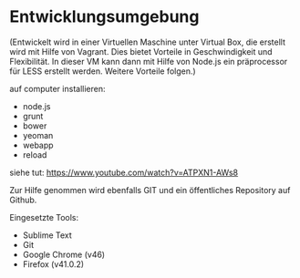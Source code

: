 # Entwicklungsumgebung

(Entwickelt wird in einer Virtuellen Maschine unter Virtual Box, die erstellt wird mit Hilfe von Vagrant. Dies bietet Vorteile in Geschwindigkeit und Flexibilität. In dieser VM kann dann mit Hilfe von Node.js ein präprocessor für LESS erstellt werden. Weitere Vorteile folgen.)

auf computer installieren:
- node.js
- grunt
- bower
- yeoman
- webapp
- reload

siehe tut: https://www.youtube.com/watch?v=ATPXN1-AWs8


Zur Hilfe genommen wird ebenfalls GIT und ein öffentliches Repository auf Github.

Eingesetzte Tools:
- Sublime Text
- Git
- Google Chrome (v46)
- Firefox (v41.0.2)